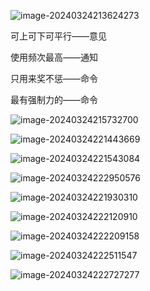 ![image-20240324213624273](G:/typora/image/image-20240324213624273.png) 

可上可下可平行——意见

使用频次最高——通知

只用来奖不惩——命令

最有强制力的——命令

![image-20240324215732700](G:/typora/image/image-20240324215732700.png)

![image-20240324221443669](G:/typora/image/image-20240324221443669.png)

![image-20240324221543084](G:/typora/image/image-20240324221543084.png)

![image-20240324222950576](G:/typora/image/image-20240324222950576.png)

![image-20240324221930310](G:/typora/image/image-20240324221930310.png)

![image-20240324222120910](G:/typora/image/image-20240324222120910.png)

![image-20240324222209158](G:/typora/image/image-20240324222209158.png)

![image-20240324222511547](G:/typora/image/image-20240324222511547.png)

![image-20240324222727277](G:/typora/image/image-20240324222727277.png)  